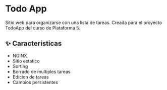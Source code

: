 # Todo App

Sitio web para organizarse con una lista de tareas.
Creada para el proyecto TodoApp del curso de Plataforma 5.

## ✨ Caracteristicas

- NGINX
- Sitio estatico
- Sorting
- Borrado de multiples tareas
- Edicion de tareas
- Cambios persistentes
